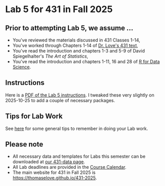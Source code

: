 # Lab 5 for 431 in Fall 2025

## Prior to attempting Lab 5, we assume ...

- You've reviewed the materials discussed in 431 Classes 1-14, 
- You've worked through Chapters 1-14 of [Dr. Love's 431 text](https://thomaselove.github.io/431-book/),
- You've read the introduction and chapters 1-3 and 5-9 of David Spiegelhalter's *The Art of Statistics*,
- You've read the introduction and chapters 1-11, 16 and 28 of [R for Data Science](https://r4ds.hadley.nz/).

## Instructions

Here is a [PDF of the Lab 5 instructions](431-lab5.pdf). I tweaked these very slightly on 2025-10-25 to add a couple of necessary packages.

## Tips for Lab Work

See [here](https://github.com/THOMASELOVE/431-labs-2025/blob/main/tips.md) for some general tips to remember in doing your Lab work.

## Please note

- All necessary data and templates for Labs this semester can be downloaded at [our 431-data page](https://github.com/THOMASELOVE/431-data).
- All Lab deadlines are provided in the [Course Calendar](https://thomaselove.github.io/431-2025/calendar.html).
- The main website for 431 in Fall 2025 is <https://thomaselove.github.io/431-2025>.
